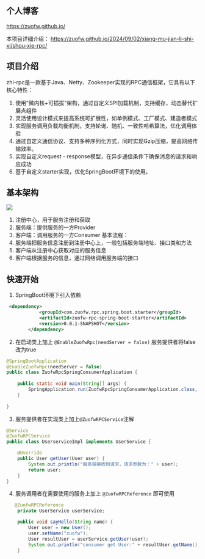 ## 个人博客
https://zuofw.github.io/

本项目详细介绍：
https://zuofw.github.io/2024/09/02/xiang-mu-jian-li-shi-xi/shou-xie-rpc/
## 项目介绍
zhi-rpc是一款基于Java、Netty、Zookeeper实现的RPC通信框架，它具有以下核心特性：
1. 使用"微内核+可插拔"架构，通过自定义SPI加载机制，支持缓存，动态替代扩展点组件
2. 灵活使用设计模式来提高系统可扩展性，如单例模式、工厂模式、建造者模式
3. 实现服务调用负载均衡机制，支持轮询、随机、一致性哈希算法，优化调用体验
4. 通过自定义通信协议、支持多种序列化方式，同时实现Gzip压缩，提高网络传输效率。
5. 实现自定义request - response模型，在异步通信条件下确保消息的请求和响应成功
6. 基于自定义starter实现，优化SpringBoot环境下的使用。

## 基本架构
![](https://zuofw.github.io/2024/09/02/xiang-mu-jian-li-shi-xi/shou-xie-rpc/%E5%9F%BA%E6%9C%AC%E6%9E%B6%E6%9E%84.png)
1. 注册中心，用于服务注册和获取
2. 服务端：提供服务的一方Provider
3. 客户端：调用服务的一方Consumer
基本流程：
1. 服务端把服务信息注册到注册中心上，一般包括服务端地址、接口类和方法
2. 客户端从注册中心获取对应的服务信息
3. 客户端根据服务的信息，通过网络调用服务端的接口
## 快速开始
1. SpringBoot环境下引入依赖
```xml
 <dependency>
            <groupId>com.zuofw.rpc.spring.boot.starter</groupId>
            <artifactId>zuofw-rpc-spring-boot-starter</artifactId>
            <version>0.0.1-SNAPSHOT</version>
        </dependency>
```
2. 在启动类上加上 `@EnableZuofwRpc(needServer = false)` 服务提供者将false改为true
```java
@SpringBootApplication  
@EnableZuofwRpc(needServer = false)  
public class ZuofwRpcSpringConsumerApplication {  
  
    public static void main(String[] args) {  
        SpringApplication.run(ZuofwRpcSpringConsumerApplication.class, args);  
    }  
  
}
```
3. 服务提供者在实现类上加上`@ZuofwRPCService`注解
```java
@Service
@ZuofwRPCService
public class UserserviceImpl implements UserService {

    @Override
    public User getUser(User user) {
        System.out.println("服务端接收到请求，请求参数为：" + user);
        return user;
    }
}
```
4. 服务调用者在需要使用的服务上加上 `@ZuofwRPCReference` 即可使用
```java
   @ZuofwRPCReference
    private UserService userService;

    public void sayHello(String name) {
        User user = new User();
        user.setName("zuofw");
        User resultUser = userService.getUser(user);
        System.out.println("consumer get User:" + resultUser.getName());
    }
```
